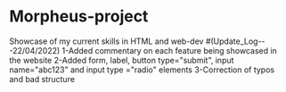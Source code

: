 # Morpheus-project
Showcase of my current skills in HTML and web-dev
#(Update_Log---22/04/2022)
 1-Added commentary on each feature being showcased in the website
 2-Added form, label, button type="submit", input name="abc123" and input type ="radio" elements
 3-Correction of typos and bad structure
